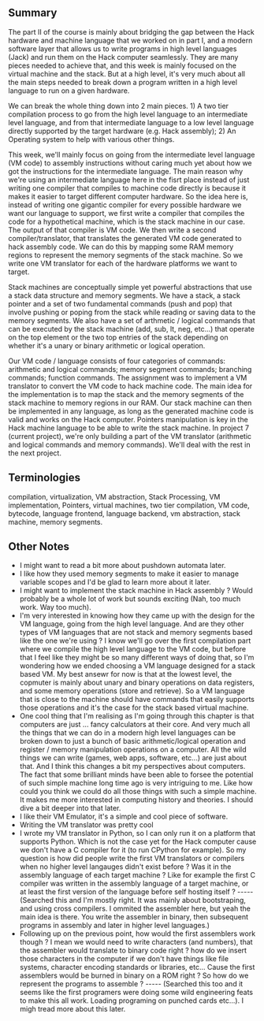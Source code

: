 ## Summary
The part II of the course is mainly about bridging the gap between the Hack hardware and machine language that we worked on in part I, and a modern software layer that allows us to write programs in high level languages (Jack) and run them on the Hack computer seamlessly.
They are many pieces needed to achieve that, and this week is mainly focused on the virtual machine and the stack. But at a high level, it's very much about all the main steps needed to break down a program written in a high level language to run on a given hardware.

We can break the whole thing down into 2 main pieces. 1) A two tier compilation process to go from the high level language to an intermediate level language, and from that intermediate language to a low level language directly supported by the target hardware (e.g. Hack assembly); 2) An Operating system to help with various other things.

This week, we'll mainly focus on going from the intermediate level language (VM code) to assembly instructions without caring much yet about how we got the instructions for the intermediate language. The main reason why we're using an intermediate language here in the fisrt place instead of just writing one compiler that compiles to machine code directly is because it makes it easier to target different computer hardware. So the idea here is, instead of writing one gigantic compiler for every possible hardware we want our language to support, we first write a compiler that compiles the code for a hypothetical machine, which is the stack machine in our case. The output of that compiler is VM code. We then write a second compiler/translator, that translates the generated VM code generated to hack assembly code. We can do this by mapping some RAM memory regions to represent the memory segments of the stack machine. So we write one VM translator for each of  the hardware platforms we want to target. 

Stack machines are conceptually simple yet powerful abstractions that use a stack data structure and memory segments. We have a stack, a stack pointer and a set of two fundamental commands (push and pop) that involve pushing or poping from the stack while reading or saving data to the memory segments. We also have a set of arthmetic / logical commands that can be executed by the stack machine  (add, sub, lt, neg, etc...) that operate on the top element or the two top entries of the stack depending on whether it's a unary or binary arithmetic or logical operation.

Our VM code / language consists of four categories of commands: arithmetic and logical commands; memory segment commands; branching commands; function commands. 
The assignment was to implement a VM translator to convert the VM code to hack machine code. The main idea for the implementation is to map the stack and the memory segments of the stack machine to memory regions in our RAM. Our stack machine can then be implemented in any language, as long as the generated machine code is valid and works on the Hack computer. Pointers manipulation is key in the Hack machine language to be able to write the stack machine.
In project 7 (current project), we're only building a part of the VM translator (arithmetic and logical commands and memory commands). We'll deal with the rest in the next project.

## Terminologies
compilation, virtualization, VM abstraction, Stack Processing, VM implementation, Pointers, virtual machines, two tier compilation, VM code, bytecode, language frontend, language backend, vm abstraction, stack machine, memory segments.


## Other Notes
- I might want to read a bit more about pushdown automata later.
- I like how they used memory segments to make it easier to manage variable scopes and I'd be glad to learn more about it later.
- I might want to implement the stack machine in Hack assembly ? Would probably be a whole lot of work but sounds exciting (Nah, too much work. Way too much).
- I'm very interested in knowing how they came up with the design for the VM language, going from the high level language. And are they other types of VM languages that are not stack and memory segments based like the one we're using ? I know we'll go over the first compilation part where we compile the high level language to the VM code, but before that I feel like they might be so many different ways of doing that, so I'm wondering how we ended choosing a VM language designed for a stack based VM. My best ansewr for now is that at the lowest level, the copmuter is mainly about unary and binary operations on data registers, and some memory operations (store and retrieve). So a VM language that is close to the machine should have commands that easily supports those operations and it's the case for the stack based virtual machine.
- One cool thing that I'm realising as I'm going through this chapter is that computers are just ... fancy calculators at their core. And very much all the things that we can do in a modern high level languages can be broken down to just a bunch of basic arithmetic/logical operation and register / memory manipulation operations on a computer. All the wild things we can write (games, web apps, software, etc...) are just about that. And I think this changes a bit my perspectives about computers. The fact that some brilliant minds have been able to forsee the potential of such simple machine long time ago is very intriguing to me. Like how could you think we could do all those things with such a simple machine. It makes me more interested in computing history and theories. I should dive a bit deeper into that later.
- I like their VM Emulator, it's a simple and cool piece of software.
- Writing the VM translator was pretty cool
- I wrote my VM translator in Python, so I can only run it on a platform that supports Python. Which is not the case yet for the Hack computer cause we don't have a C compiler for it (to run CPython for example). So my question is how did people write the first VM translators or compilers when no higher level langauges didn't exist before ? Was it in the assembly language of each target machine ? Like for example the first C compiler was written in the assembly language of a target machine, or at least the first version of the language before self hosting itself ? ----- (Searched this and I'm mostly right. It was mainly about bootstraping, and using cross compilers. I ommited the assembler here, but yeah the main idea is there. You write the assembler in binary, then subsequent programs in assembly and later in higher level languages.)
- Following up on the previous point, how would the first assemblers work though ? I mean we would need to write characters (and numbers), that the assembler would translate to binary code right ? how do we insert those characters in the computer if we don't have things like file systems, character encoding standards or libraries, etc... Cause the first assemblers would be burned in binary on a ROM right ? So how do we represent the programs to assemble ? ----- (Searched this too and it seems like the first programers were doing some wild engineering feats to make this all work. Loading programing on punched cards etc...). I migh tread more about this later.